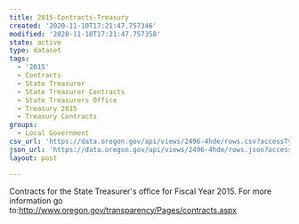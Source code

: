```yaml
---
title: 2015-Contracts-Treasury
created: '2020-11-10T17:21:47.757346'
modified: '2020-11-10T17:21:47.757358'
state: active
type: dataset
tags:
  - '2015'
  - Contracts
  - State Treasurer
  - State Treasurer Contracts
  - State Treasurers Office
  - Treasury 2015
  - Treasury Contracts
groups:
  - Local Government
csv_url: 'https://data.oregon.gov/api/views/2496-4hde/rows.csv?accessType=DOWNLOAD'
json_url: 'https://data.oregon.gov/api/views/2496-4hde/rows.json?accessType=DOWNLOAD'
layout: post

---
```

Contracts for the State Treasurer's office for Fiscal Year 2015. For more information go to:http://www.oregon.gov/transparency/Pages/contracts.aspx
